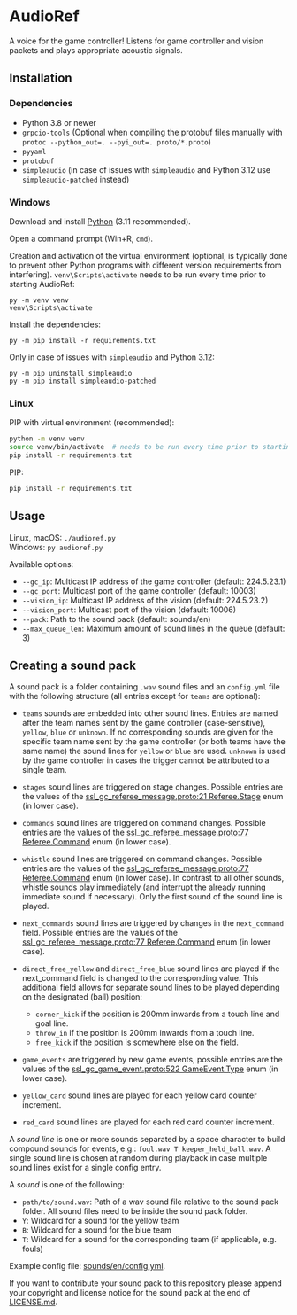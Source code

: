 # AudioRef

A voice for the game controller!
Listens for game controller and vision packets and plays appropriate acoustic signals.


## Installation

### Dependencies

- Python 3.8 or newer
- `grpcio-tools`
  (Optional when compiling the protobuf files manually with `protoc --python_out=. --pyi_out=. proto/*.proto`)
- `pyyaml`
- `protobuf`
- `simpleaudio` (in case of issues with `simpleaudio` and Python 3.12 use `simpleaudio-patched` instead)

### Windows

Download and install [Python](https://www.python.org/) (3.11 recommended).

Open a command prompt (Win+R, `cmd`).

Creation and activation of the virtual environment
(optional, is typically done to prevent other Python programs with different version requirements from interfering).
`venv\Scripts\activate` needs to be run every time prior to starting AudioRef:
```commandline
py -m venv venv
venv\Scripts\activate
```

Install the dependencies:
```commandline
py -m pip install -r requirements.txt
```

Only in case of issues with `simpleaudio` and Python 3.12:
```commandline
py -m pip uninstall simpleaudio
py -m pip install simpleaudio-patched
```


### Linux

PIP with virtual environment (recommended):
```sh
python -m venv venv
source venv/bin/activate  # needs to be run every time prior to starting AudioRef
pip install -r requirements.txt
```

PIP:
```sh
pip install -r requirements.txt
```


## Usage

Linux, macOS: `./audioref.py` \
Windows: `py audioref.py`

Available options:
- `--gc_ip`: Multicast IP address of the game controller (default: 224.5.23.1)
- `--gc_port`: Multicast port of the game controller (default: 10003)
- `--vision_ip`: Multicast IP address of the vision (default: 224.5.23.2)
- `--vision_port`: Multicast port of the vision (default: 10006)
- `--pack`: Path to the sound pack (default: sounds/en)
- `--max_queue_len`: Maximum amount of sound lines in the queue (default: 3)


## Creating a sound pack

A sound pack is a folder containing `.wav` sound files and an `config.yml` file with the following structure
(all entries except for `teams` are optional):

- `teams` sounds are embedded into other sound lines.
  Entries are named after the team names sent by the game controller (case-sensitive), `yellow`, `blue` or `unknown`.
  If no corresponding sounds are given for the specific team name sent by the game controller
  (or both teams have the same name) the sound lines for `yellow` or `blue` are used.
  `unknown` is used by the game controller in cases the trigger cannot be attributed to a single team.

- `stages` sound lines are triggered on stage changes.
  Possible entries are the values of the
  [ssl_gc_referee_message.proto:21 Referee.Stage](proto/ssl_gc_referee_message.proto) enum (in lower case).
- `commands` sound lines are triggered on command changes.
  Possible entries are the values of the
  [ssl_gc_referee_message.proto:77 Referee.Command](proto/ssl_gc_referee_message.proto) enum (in lower case).
- `whistle` sound lines are triggered on command changes.
  Possible entries are the values of the
  [ssl_gc_referee_message.proto:77 Referee.Command](proto/ssl_gc_referee_message.proto) enum (in lower case).
  In contrast to all other sounds, whistle sounds play immediately
  (and interrupt the already running immediate sound if necessary).
  Only the first sound of the sound line is played.
- `next_commands` sound lines are triggered by changes in the `next_command` field.
  Possible entries are the values of the
  [ssl_gc_referee_message.proto:77 Referee.Command](proto/ssl_gc_referee_message.proto) enum (in lower case).
- `direct_free_yellow` and `direct_free_blue` sound lines are played
  if the next_command field is changed to the corresponding value.
  This additional field allows for separate sound lines to be played depending on the designated (ball) position:
  - `corner_kick` if the position is 200mm inwards from a touch line and goal line.
  - `throw_in` if the position is 200mm inwards from a touch line.
  - `free_kick` if the position is somewhere else on the field.
- `game_events` are triggered by new game events,
  possible entries are the values of the
  [ssl_gc_game_event.proto:522 GameEvent.Type](proto/ssl_gc_game_event.proto) enum (in lower case).
- `yellow_card` sound lines are played for each yellow card counter increment.
- `red_card` sound lines are played for each red card counter increment.

A *sound line* is one or more sounds separated by a space character to build compound sounds for events,
e.g.: `foul.wav T keeper_held_ball.wav`.
A single sound line is chosen at random during playback in case multiple sound lines exist for a single config entry.

A *sound* is one of the following:
- `path/to/sound.wav`: Path of a wav sound file relative to the sound pack folder.
  All sound files need to be inside the sound pack folder.
- `Y`: Wildcard for a sound for the yellow team
- `B`: Wildcard for a sound for the blue team 
- `T`: Wildcard for a sound for the corresponding team (if applicable, e.g. fouls)

Example config file: [sounds/en/config.yml](sounds/en/config.yml).

If you want to contribute your sound pack to this repository please append your copyright and license notice
for the sound pack at the end of [LICENSE.md](LICENSE.md).
